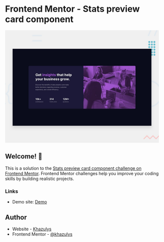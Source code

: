 # Frontend Mentor - Stats preview card component

![Design preview for the Stats preview card component coding challenge](./design/desktop-preview.jpg)

## Welcome! 👋

This is a solution to the [Stats preview card component challenge on Frontend Mentor](https://www.frontendmentor.io/challenges/stats-preview-card-component-8JqbgoU62). Frontend Mentor challenges help you improve your coding skills by building realistic projects. 


### Links

- Demo site: [Demo](https://3-column-preview-khazulys.vercel.app/)


## Author

- Website - [Khazulys](https://khazulys.netlify.app)
- Frontend Mentor - [@khazulys](https://www.frontendmentor.io/profile/khazulys)
